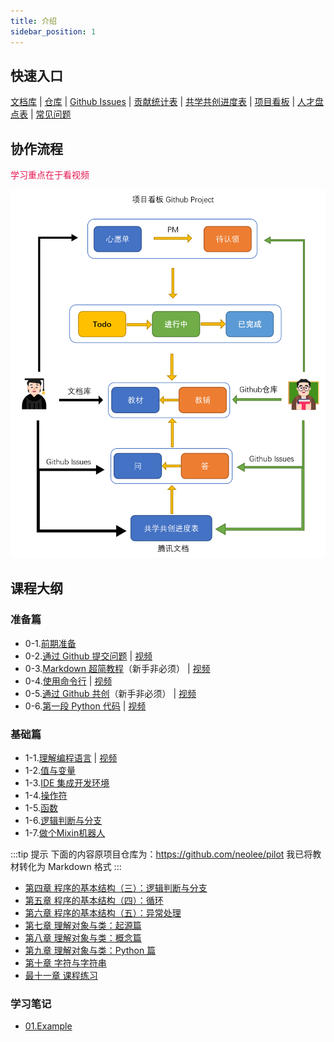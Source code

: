 ```yaml
---
title: 介绍
sidebar_position: 1
---
```


## 快速入口

[文档库](https://coding-newbies-group.github.io/programming-co_creation-docs/docs/intro/) | [仓库](https://github.com/coding-newbies-group/programming-co_creation-docs) | [Github Issues](https://github.com/coding-newbies-group/programming-co_creation-docs/issues) | [贡献统计表](https://docs.qq.com/sheet/DYmdOeXZCUUlIaWhS?tab=BB08J2) | [共学共创进度表](https://docs.qq.com/sheet/DYkdIT0hKbW1tWmhE?tab=BB08J2) | [项目看板](https://github.com/orgs/coding-newbies-group/projects/1) | [人才盘点表](https://docs.qq.com/sheet/DYlhBdkJwQ3lWY1hv?tab=BB08J2) | [常见问题](https://coding-newbies-group.github.io/programming-co_creation-docs/docs/files/qa)

## 协作流程

<font color="E71853">学习重点在于看视频</font>

![image-20230222140000563](intro.assets/image-20230222140000563.png)

## 课程大纲

### 准备篇

- 0-1.[前期准备](./p0/p0-1-prep.md)
- 0-2.[通过 Github 提交问题](./p0/p0-2-issues.md) | [视频](https://www.bilibili.com/video/BV1V24y1H73p/?vd_source=4a888db8814702b2062fcaf2575be745)
- 0-3.[Markdown 超简教程](./p0/p0-3-markdown.md)（新手非必须） | [视频](https://www.bilibili.com/video/BV1Ho4y1v79V/?vd_source=4a888db8814702b2062fcaf2575be745)
- 0-4.[使用命令行](./p0/p0-4-cli.md) | [视频](https://www.bilibili.com/video/BV1Jo4y1Y7SC/?vd_source=4a888db8814702b2062fcaf2575be745)
- 0-5.[通过 Github 共创](./p0/p0-5-collaborate.md)（新手非必须） | [视频](https://www.bilibili.com/video/BV1S54y1w7XN/?vd_source=4a888db8814702b2062fcaf2575be745)
- 0-6.[第一段 Python 代码](./p0/p0-6-python.md) | [视频](https://www.bilibili.com/video/BV18s4y1j7KQ/?vd_source=4a888db8814702b2062fcaf2575be745)

### 基础篇

- 1-1.[理解编程语言](./p1/p1-1-repl.md) | [视频](https://www.bilibili.com/video/BV1xD4y137Ep/?vd_source=4a888db8814702b2062fcaf2575be745)
- 1-2.[值与变量](./p1/p1-2-values-variables.md)
- 1-3.[IDE 集成开发环境](./p1/p1-3-ide.md)
- 1-4.[操作符](./p1/p1-4-operators.md)
- 1-5.[函数](./p1/p1-5-functions.md)
- 1-6.[逻辑判断与分支](./p1/p1-6-if.md)
- 1-7.[做个Mixin机器人](./p1/p1-7-mixin-bot.md)


:::tip 提示
下面的内容原项目仓库为：https://github.com/neolee/pilot
我已将教材转化为 Markdown 格式
:::

- [第四章 程序的基本结构（三）：逻辑判断与分支](./pilot/p1-4-structure-3.md)
- [第五章 程序的基本结构（四）：循环](./pilot/p1-5-structure-4.md)
- [第六章 程序的基本结构（五）：异常处理](https://github.com/coding-newbies-group/pilot/blob/master/p1-6-structure-5.ipynb)
- [第七章 理解对象与类：起源篇](https://github.com/coding-newbies-group/pilot/blob/master/p1-7-oo-1.ipynb)
- [第八章 理解对象与类：概念篇](https://github.com/coding-newbies-group/pilot/blob/master/p1-8-oo-2.ipynb)
- [第九章 理解对象与类：Python 篇](https://github.com/coding-newbies-group/pilot/blob/master/p1-9-oo-3.ipynb)
- [第十章 字符与字符串](https://github.com/coding-newbies-group/pilot/blob/master/p1-a-string.ipynb)
- [最十一章 课程练习](https://github.com/coding-newbies-group/pilot/blob/master/p1-b-final.ipynb)

### 学习笔记

- [01.Example](./notes/example.md)

